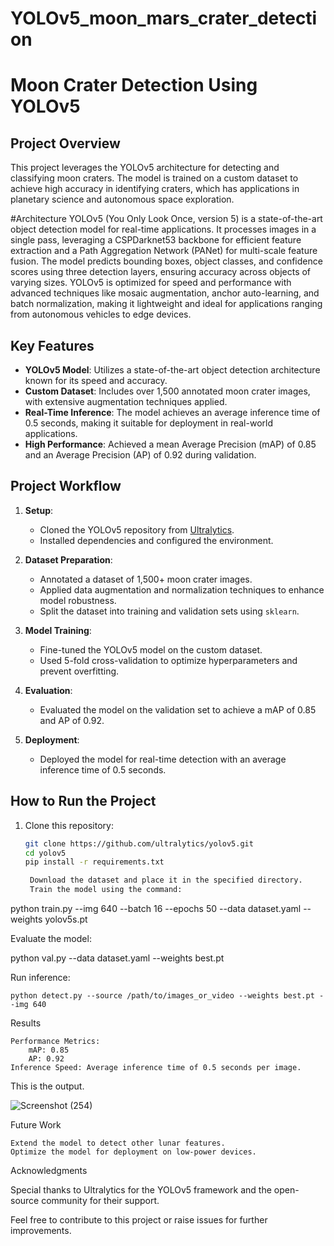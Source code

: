# YOLOv5_moon_mars_crater_detection

# Moon Crater Detection Using YOLOv5

## Project Overview
This project leverages the YOLOv5 architecture for detecting and classifying moon craters. The model is trained on a custom dataset to achieve high accuracy in identifying craters, which has applications in planetary science and autonomous space exploration.

#Architecture
YOLOv5 (You Only Look Once, version 5) is a state-of-the-art object detection model for real-time applications. It processes images in a single pass, leveraging a CSPDarknet53 backbone for efficient feature extraction and a Path Aggregation Network (PANet) for multi-scale feature fusion. The model predicts bounding boxes, object classes, and confidence scores using three detection layers, ensuring accuracy across objects of varying sizes. YOLOv5 is optimized for speed and performance with advanced techniques like mosaic augmentation, anchor auto-learning, and batch normalization, making it lightweight and ideal for applications ranging from autonomous vehicles to edge devices.

## Key Features
- **YOLOv5 Model**: Utilizes a state-of-the-art object detection architecture known for its speed and accuracy.
- **Custom Dataset**: Includes over 1,500 annotated moon crater images, with extensive augmentation techniques applied.
- **Real-Time Inference**: The model achieves an average inference time of 0.5 seconds, making it suitable for deployment in real-world applications.
- **High Performance**: Achieved a mean Average Precision (mAP) of 0.85 and an Average Precision (AP) of 0.92 during validation.

## Project Workflow
1. **Setup**:
   - Cloned the YOLOv5 repository from [Ultralytics](https://github.com/ultralytics/yolov5).
   - Installed dependencies and configured the environment.

2. **Dataset Preparation**:
   - Annotated a dataset of 1,500+ moon crater images.
   - Applied data augmentation and normalization techniques to enhance model robustness.
   - Split the dataset into training and validation sets using `sklearn`.

3. **Model Training**:
   - Fine-tuned the YOLOv5 model on the custom dataset.
   - Used 5-fold cross-validation to optimize hyperparameters and prevent overfitting.

4. **Evaluation**:
   - Evaluated the model on the validation set to achieve a mAP of 0.85 and AP of 0.92.

5. **Deployment**:
   - Deployed the model for real-time detection with an average inference time of 0.5 seconds.

## How to Run the Project
1. Clone this repository:
   ```bash
   git clone https://github.com/ultralytics/yolov5.git
   cd yolov5
   pip install -r requirements.txt

    Download the dataset and place it in the specified directory.
    Train the model using the command:

python train.py --img 640 --batch 16 --epochs 50 --data dataset.yaml --weights yolov5s.pt

Evaluate the model:

python val.py --data dataset.yaml --weights best.pt

Run inference:

    python detect.py --source /path/to/images_or_video --weights best.pt --img 640

Results

    Performance Metrics:
        mAP: 0.85
        AP: 0.92
    Inference Speed: Average inference time of 0.5 seconds per image.

This is the output.

   ![Screenshot (254)](https://github.com/user-attachments/assets/d1053af9-03ae-4cf7-927a-008a9b52ab7e)


Future Work

    Extend the model to detect other lunar features.
    Optimize the model for deployment on low-power devices.

Acknowledgments

Special thanks to Ultralytics for the YOLOv5 framework and the open-source community for their support.

Feel free to contribute to this project or raise issues for further improvements.




